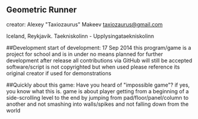 ## Geometric Runner
creator: Alexey "Taxiozaurus" Makeev
taxiozaurus@gmail.com

Iceland, Reykjavik. Taekniskolinn - Upplysingataekniskolinn

##Development
start of development: 17 Sep 2014
this program/game is a project for school and is in under no means planned for further development after release
all contributions via GitHub will still be accepted
software/script is not copyrighted but when used please reference its original creator if used for demonstrations

##Quickly about this game:
Have you heard of "impossible game"? if yes, you know what this is.
game is about player getting from a beginning of a side-scrolling level to the end by jumping
from pad/floor/panel/column to another and not smashing into walls/spikes and not falling down from the world